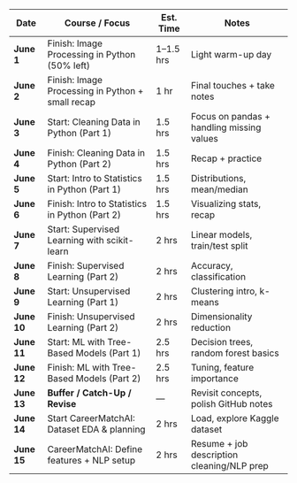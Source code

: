 | **Date**    | **Course / Focus**                               | **Est. Time** | **Notes**                                  |
| ----------- | ------------------------------------------------ | ------------- | ------------------------------------------ |
| **June 1**  | Finish: Image Processing in Python (50% left)    | 1–1.5 hrs     | Light warm-up day                          |
| **June 2**  | Finish: Image Processing in Python + small recap | 1 hr          | Final touches + take notes                 |
| **June 3**  | Start: Cleaning Data in Python (Part 1)          | 1.5 hrs       | Focus on pandas + handling missing values  |
| **June 4**  | Finish: Cleaning Data in Python (Part 2)         | 1.5 hrs       | Recap + practice                           |
| **June 5**  | Start: Intro to Statistics in Python (Part 1)    | 1.5 hrs       | Distributions, mean/median                 |
| **June 6**  | Finish: Intro to Statistics in Python (Part 2)   | 1.5 hrs       | Visualizing stats, recap                   |
| **June 7**  | Start: Supervised Learning with scikit-learn     | 2 hrs         | Linear models, train/test split            |
| **June 8**  | Finish: Supervised Learning (Part 2)             | 2 hrs         | Accuracy, classification                   |
| **June 9**  | Start: Unsupervised Learning (Part 1)            | 2 hrs         | Clustering intro, k-means                  |
| **June 10** | Finish: Unsupervised Learning (Part 2)           | 2 hrs         | Dimensionality reduction                   |
| **June 11** | Start: ML with Tree-Based Models (Part 1)        | 2.5 hrs       | Decision trees, random forest basics       |
| **June 12** | Finish: ML with Tree-Based Models (Part 2)       | 2.5 hrs       | Tuning, feature importance                 |
| **June 13** | **Buffer / Catch-Up / Revise**                   | —             | Revisit concepts, polish GitHub notes      |
| **June 14** | Start CareerMatchAI: Dataset EDA & planning      | 2 hrs         | Load, explore Kaggle dataset               |
| **June 15** | CareerMatchAI: Define features + NLP setup       | 2 hrs         | Resume + job description cleaning/NLP prep |

